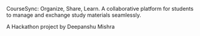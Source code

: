 CourseSync: Organize, Share, Learn. A collaborative platform for students to manage and exchange study materials seamlessly.


A Hackathon project by Deepanshu Mishra